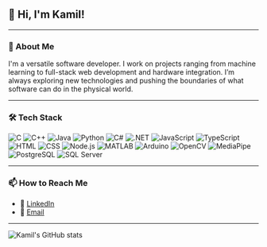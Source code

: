 
## 👋 Hi, I'm Kamil!

---

### 🚀 About Me
I'm a versatile software developer. I work on projects ranging from machine learning to full-stack web development and hardware integration. I’m always exploring new technologies and pushing the boundaries of what software can do in the physical world.

---

### 🛠️ Tech Stack
![C](https://img.shields.io/badge/-C-333?style=flat&logo=c) ![C++](https://img.shields.io/badge/-C++-333?style=flat&logo=cplusplus) ![Java](https://img.shields.io/badge/-Java-333?style=flat&logo=java) ![Python](https://img.shields.io/badge/-Python-333?style=flat&logo=python) ![C#](https://img.shields.io/badge/-C%23-333?style=flat&logo=csharp) ![.NET](https://img.shields.io/badge/-.NET-333?style=flat&logo=dotnet) ![JavaScript](https://img.shields.io/badge/-JavaScript-333?style=flat&logo=javascript) ![TypeScript](https://img.shields.io/badge/-TypeScript-333?style=flat&logo=typescript) ![HTML](https://img.shields.io/badge/-HTML-333?style=flat&logo=html5) ![CSS](https://img.shields.io/badge/-CSS-333?style=flat&logo=css3) ![Node.js](https://img.shields.io/badge/-Node.js-333?style=flat&logo=node.js) ![MATLAB](https://img.shields.io/badge/-MATLAB-333?style=flat&logo=matlab) ![Arduino](https://img.shields.io/badge/-Arduino-333?style=flat&logo=arduino) ![OpenCV](https://img.shields.io/badge/-OpenCV-333?style=flat&logo=opencv) ![MediaPipe](https://img.shields.io/badge/-MediaPipe-333?style=flat&logo=mediapipe) ![PostgreSQL](https://img.shields.io/badge/-PostgreSQL-333?style=flat&logo=postgresql) ![SQL Server](https://img.shields.io/badge/-SQL_Server-333?style=flat&logo=microsoft-sql-server)

---

### 📫 How to Reach Me
- 💼 [LinkedIn](https://www.linkedin.com/in/kamilr616/)
- 📧 [Email](mailto:kamilr616@gmail.com)

---

![Kamil's GitHub stats](https://github-readme-stats.vercel.app/api?username=kamilr616&show_icons=true&theme=radical)
